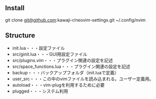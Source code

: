 ## Install
git clone git@github.com:kawaji-r/neovim-settings.git ~/.config/nvim

## Structure
* init.lua・・・設定ファイル
* src/ginit.lua・・・GUI用設定ファイル
* src/plugins.vim・・・プラグイン関連の設定を記述
* src/space_functions.lua・・・プラグイン関連の設定を記述
* backup・・・バックアップフォルダ（init.luaで定義）
* user_src・・・この中のvimファイルを読み込まれる。ユーザー定義用。
* autoload・・・vim-plugを利用するために必要
* plugged・・・システム利用

